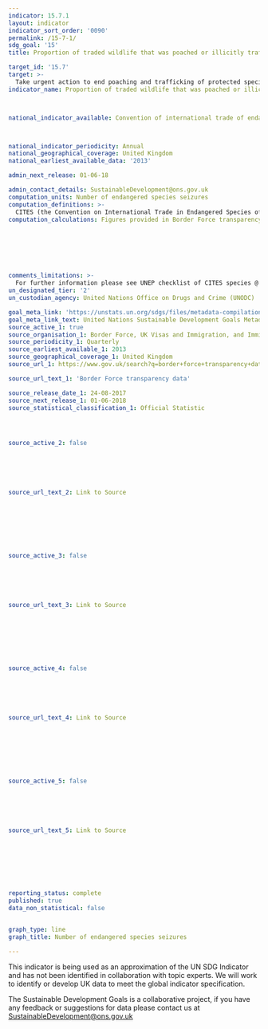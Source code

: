 ```yaml
---
indicator: 15.7.1
layout: indicator
indicator_sort_order: '0090'
permalink: /15-7-1/
sdg_goal: '15'
title: Proportion of traded wildlife that was poached or illicitly trafficked

target_id: '15.7'
target: >-
  Take urgent action to end poaching and trafficking of protected species of flora and fauna and address both demand and supply of illegal wildlife products
indicator_name: Proportion of traded wildlife that was poached or illicitly trafficked



national_indicator_available: Convention of international trade of endangered species (CITES) seizures



national_indicator_periodicity: Annual
national_geographical_coverage: United Kingdom
national_earliest_available_data: '2013'

admin_next_release: 01-06-18

admin_contact_details: SustainableDevelopment@ons.gov.uk
computation_units: Number of endangered species seizures
computation_definitions: >-
  CITES (the Convention on International Trade in Endangered Species of Wild Fauna and Flora) is an international agreement between governments. Its aim is to ensure that international trade in specimens of wild animals and plants does not threaten their survival. CITES accords varying degrees of protection to more than 35,000 species of animals and plants, whether they are traded as live specimens, fur coats or dried herbs.
computation_calculations: Figures provided in Border Force transparency data.







comments_limitations: >-
  For further information please see UNEP checklist of CITES species @ http://checklist.cites.org/#/en
un_designated_tier: '2'
un_custodian_agency: United Nations Office on Drugs and Crime (UNODC)

goal_meta_link: 'https://unstats.un.org/sdgs/files/metadata-compilation/Metadata-Goal-15.pdf'
goal_meta_link_text: United Nations Sustainable Development Goals Metadata (PDF 210 KB)
source_active_1: true
source_organisation_1: Border Force, UK Visas and Immigration, and Immigration Enforcement
source_periodicity_1: Quarterly
source_earliest_available_1: 2013
source_geographical_coverage_1: United Kingdom
source_url_1: https://www.gov.uk/search?q=border+force+transparency+data

source_url_text_1: 'Border Force transparency data'

source_release_date_1: 24-08-2017
source_next_release_1: 01-06-2018
source_statistical_classification_1: Official Statistic 




source_active_2: false






source_url_text_2: Link to Source








source_active_3: false






source_url_text_3: Link to Source








source_active_4: false






source_url_text_4: Link to Source








source_active_5: false






source_url_text_5: Link to Source








reporting_status: complete
published: true
data_non_statistical: false


graph_type: line
graph_title: Number of endangered species seizures

---
```

This indicator is being used as an approximation of the UN SDG Indicator and has not been identified in collaboration with topic experts. We will work to identify or develop UK data to meet the global indicator specification.
  
The Sustainable Development Goals is a collaborative project, if you have any feedback or suggestions for data please contact us at <SustainableDevelopment@ons.gov.uk>


